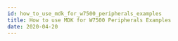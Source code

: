 ```yaml
---
id: how_to_use_mdk_for_w7500_peripherals_examples
title: How to use MDK for W7500 Peripherals Examples
date: 2020-04-20
--- 
```

